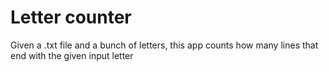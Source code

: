 # Letter counter

Given a .txt file and a bunch of letters, this app counts how many lines that end with the given input letter
